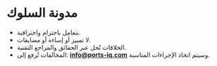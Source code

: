 # مدونة السلوك

- نتعامل باحترام واحترافية.
- لا تمييز أو إساءة أو مضايقات.
- الخلافات تُحل عبر الحقائق والمراجع التقنية.
- المخالفات تُرفع إلى: **info@ports-iq.com** وسيتم اتخاذ الإجراءات المناسبة.
